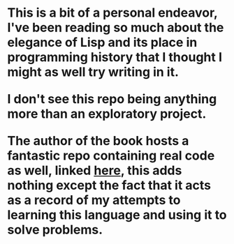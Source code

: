 <h1 align="center> Lisp Practice with Paradigms Of AI Programming </h1>

This is a repo of all the exercises done from the textbook "Paradigms Of Artificial Intelligence Programming".

This is a bit of a personal endeavor, I've been reading so much about the elegance of Lisp and its place in programming history that I thought I might as well try writing in it.

I don't see this repo being anything more than an exploratory project.

The author of the book hosts a fantastic repo containing real code as well, linked [here](https://github.com/norvig/paip-lisp), this adds nothing except the fact that it acts as a record of my attempts to learning this language and using it to solve problems.
